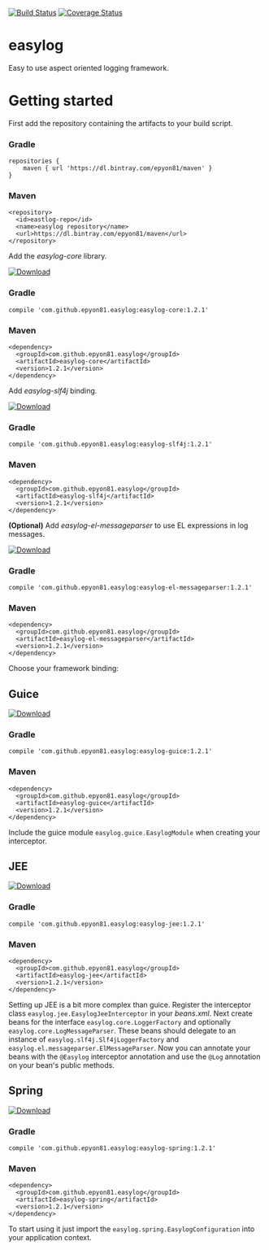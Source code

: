 [![Build Status](https://travis-ci.org/epyon81/easylog.svg?branch=master)](https://travis-ci.org/epyon81/easylog) [![Coverage Status](https://coveralls.io/repos/github/epyon81/easylog/badge.svg?branch=master)](https://coveralls.io/github/epyon81/easylog?branch=master)

# easylog 
Easy to use aspect oriented logging framework.

# Getting started

First add the repository containing the artifacts to your build script.

### Gradle

```shell
repositories {
    maven { url 'https://dl.bintray.com/epyon81/maven' }
}
```

### Maven

```shell
<repository>
  <id>eastlog-repo</id>
  <name>easylog repository</name>
  <url>https://dl.bintray.com/epyon81/maven</url>
</repository>
```

Add the _easylog-core_ library.

[![Download](https://api.bintray.com/packages/epyon81/maven/easylog-core/images/download.svg)](https://bintray.com/epyon81/maven/easylog-core/_latestVersion)

### Gradle

```shell
compile 'com.github.epyon81.easylog:easylog-core:1.2.1'
```

### Maven

```shell
<dependency>
  <groupId>com.github.epyon81.easylog</groupId>
  <artifactId>easylog-core</artifactId>
  <version>1.2.1</version>
</dependency>
```

Add _easylog-slf4j_ binding.

[![Download](https://api.bintray.com/packages/epyon81/maven/easylog-slf4j/images/download.svg)](https://bintray.com/epyon81/maven/easylog-slf4j/_latestVersion)

### Gradle

```shell
compile 'com.github.epyon81.easylog:easylog-slf4j:1.2.1'
```

### Maven

```shell
<dependency>
  <groupId>com.github.epyon81.easylog</groupId>
  <artifactId>easylog-slf4j</artifactId>
  <version>1.2.1</version>
</dependency>
```

**(Optional)** Add _easylog-el-messageparser_ to use EL expressions in log messages.

[![Download](https://api.bintray.com/packages/epyon81/maven/easylog-el-messageparser/images/download.svg)](https://bintray.com/epyon81/maven/easylog-el-messageparser/_latestVersion)

### Gradle

```shell
compile 'com.github.epyon81.easylog:easylog-el-messageparser:1.2.1'
```

### Maven

```shell
<dependency>
  <groupId>com.github.epyon81.easylog</groupId>
  <artifactId>easylog-el-messageparser</artifactId>
  <version>1.2.1</version>
</dependency>
```
 
Choose your framework binding:

## Guice

[![Download](https://api.bintray.com/packages/epyon81/maven/easylog-guice/images/download.svg)](https://bintray.com/epyon81/maven/easylog-guice/_latestVersion)

### Gradle

```shell
compile 'com.github.epyon81.easylog:easylog-guice:1.2.1'
```

### Maven

```shell
<dependency>
  <groupId>com.github.epyon81.easylog</groupId>
  <artifactId>easylog-guice</artifactId>
  <version>1.2.1</version>
</dependency>
```

Include the guice module `easylog.guice.EasylogModule` when creating your interceptor.

## JEE

[![Download](https://api.bintray.com/packages/epyon81/maven/easylog-jee/images/download.svg)](https://bintray.com/epyon81/maven/easylog-jee/_latestVersion)

### Gradle

```shell
compile 'com.github.epyon81.easylog:easylog-jee:1.2.1'
```

### Maven

```shell
<dependency>
  <groupId>com.github.epyon81.easylog</groupId>
  <artifactId>easylog-jee</artifactId>
  <version>1.2.1</version>
</dependency>
```

Setting up JEE is a bit more complex than guice. Register the interceptor class `easylog.jee.EasylogJeeInterceptor` in your _beans.xml_. Next create beans for the interface `easylog.core.LoggerFactory` and optionally `easylog.core.LogMessageParser`. These beans should delegate to an instance of `easylog.slf4j.Slf4jLoggerFactory` and `easylog.el.messageparser.ElMessageParser`.
Now you can annotate your beans with the `@Easylog` interceptor annotation and use the `@Log` annotation on your bean's public methods. 
 
## Spring

[![Download](https://api.bintray.com/packages/epyon81/maven/easylog-spring/images/download.svg)](https://bintray.com/epyon81/maven/easylog-spring/_latestVersion)

### Gradle

```shell
compile 'com.github.epyon81.easylog:easylog-spring:1.2.1'
```

### Maven

```shell
<dependency>
  <groupId>com.github.epyon81.easylog</groupId>
  <artifactId>easylog-spring</artifactId>
  <version>1.2.1</version>
</dependency>
```

To start using it just import the `easylog.spring.EasylogConfiguration` into your application context.